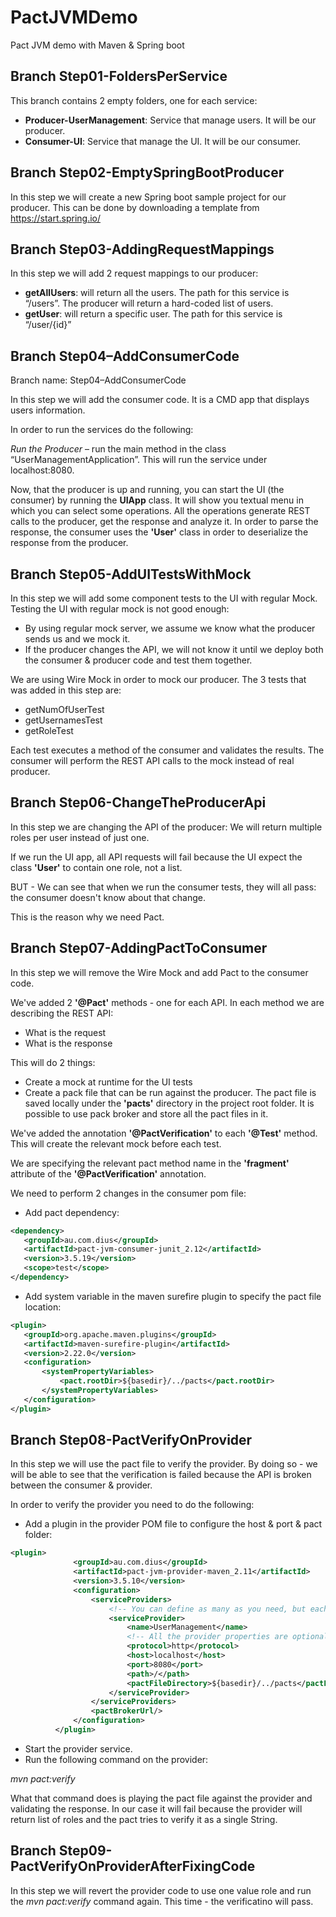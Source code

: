 # PactJVMDemo
Pact JVM demo with Maven &amp; Spring boot

Branch Step01-FoldersPerService
-------------------------------

This branch contains 2 empty folders, one for each service:
* **Producer-UserManagement**: Service that manage users. It will be our producer.
* **Consumer-UI**: Service that manage the UI. It will be our consumer.

Branch Step02-EmptySpringBootProducer
-------------------------------
In this step we will create a new Spring boot sample project for our producer.
This can be done by downloading a template from https://start.spring.io/ 

Branch Step03-AddingRequestMappings
------------------------------------
In this step we will add 2 request mappings to our producer:

* **getAllUsers**: will return all the users. The path for this service is “/users”.
The producer will return a hard-coded list of users.
* **getUser**: will return a specific user. The path for this service is “/user/{id}”

Branch Step04–AddConsumerCode
---------------------------------------------

Branch name: Step04–AddConsumerCode

In this step we will add the consumer code. It is a CMD app that displays users information.

In order to run the services do the following: 

*Run the Producer* – run the main method in the class “UserManagementApplication”. This will run the service under localhost:8080.

Now, that the producer is up and running, you can start the UI (the consumer) by running the **UIApp** class.
It will show you textual menu in which you can select some operations. All the operations generate REST calls to the producer, get the response and analyze it.
In order to parse the response, the consumer uses the **'User'** class in order to deserialize the response from the producer.


Branch Step05-AddUITestsWithMock
---------------------------------------------

In this step we will add some component tests to the UI with regular Mock.
Testing the UI with regular mock is not good enough: 
* By using regular mock server, we assume we know what the producer sends us and we mock it.
* If the producer changes the API, we will not know it until we deploy both the consumer & producer code and test them together.

We are using Wire Mock in order to mock our producer.
The 3 tests that was added in this step are: 
* getNumOfUserTest
* getUsernamesTest
* getRoleTest

Each test executes a method of the consumer and validates the results. The consumer will perform the REST API calls to the mock instead of real producer.

Branch Step06-ChangeTheProducerApi
--------------------------------------------
In this step we are changing the API of the producer: We will return multiple roles per user instead of just one.

If we run the UI app, all API requests will fail because the UI expect the class **'User'** to contain one role, not a list.

BUT - We can see that when we run the consumer tests, they will all pass: the consumer doesn't know about that change.

This is the reason why we need Pact.

Branch Step07-AddingPactToConsumer
-----------------------------------
In this step we will remove the Wire Mock and add Pact to the consumer code.

We've added 2 **'@Pact'** methods - one for each API.
In each method we are describing the REST API: 
 - What is the request 
 - What is the response
 
 
This will do 2 things:
 - Create a mock at runtime for the UI tests
 - Create a pack file that can be run against the producer. The pact file is saved locally under the **'pacts'** directory in the project root folder. It is possible to use pack broker and store all the pact files in it.
 
 
 We've added the annotation **'@PactVerification'** to each **'@Test'** method.
 This will create the relevant mock before each test.
 
 
We are specifying the relevant pact method name in the **'fragment'** attribute of the **'@PactVerification'** annotation.
 
 We need to perform 2 changes in the consumer pom file:

 - Add pact dependency:
 ```xml
<dependency>
    <groupId>au.com.dius</groupId>
    <artifactId>pact-jvm-consumer-junit_2.12</artifactId>
    <version>3.5.19</version>
    <scope>test</scope>
</dependency>
```
 - Add system variable in the maven surefire plugin to specify the pact file location:
 ```xml
 <plugin>
    <groupId>org.apache.maven.plugins</groupId>
    <artifactId>maven-surefire-plugin</artifactId>
    <version>2.22.0</version>
    <configuration>
        <systemPropertyVariables>
            <pact.rootDir>${basedir}/../pacts</pact.rootDir>
        </systemPropertyVariables>
    </configuration>
</plugin>
 ```
 Branch Step08-PactVerifyOnProvider
 ----------------------------------
 In this step we will use the pact file to verify the provider.
 By doing so - we will be able to see that the verification is failed because the API is 
 broken between the consumer & provider.
 
 In order to verify the provider you need to do the following:
  * Add a plugin in the provider POM file to configure the host & port & pact folder:
  
  ```xml
  <plugin>
  				<groupId>au.com.dius</groupId>
  				<artifactId>pact-jvm-provider-maven_2.11</artifactId>
  				<version>3.5.10</version>
  				<configuration>
  					<serviceProviders>
  						<!-- You can define as many as you need, but each must have a unique name -->
  						<serviceProvider>
  							<name>UserManagement</name>
  							<!-- All the provider properties are optional, and have sensible defaults (shown below) -->
  							<protocol>http</protocol>
  							<host>localhost</host>
  							<port>8080</port>
  							<path>/</path>
  							<pactFileDirectory>${basedir}/../pacts</pactFileDirectory>
  						</serviceProvider>
  					</serviceProviders>
  					<pactBrokerUrl/>
  				</configuration>
  			</plugin>
  ```
  * Start the provider service.
  * Run the following command on the provider:
  
  *mvn pact:verify*
  
  What that command does is playing the pact file against the provider and validating the response.
  In our case it will fail because the provider will return list of roles and the pact tries to 
  verify it as a single String.
  
  Branch Step09-PactVerifyOnProviderAfterFixingCode
  -------------------------------------------------
  
  In this step we will revert the provider code to use one value role and run the *mvn pact:verify* command again.
  This time - the verificatino will pass.